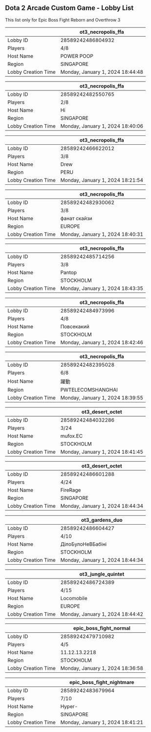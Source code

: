 ## Dota 2 Arcade Custom Game - Lobby List

This list only for Epic Boss Fight Reborn and Overthrow 3

|  | ot3_necropolis_ffa |
| ------ | ------ |
| Lobby ID | 28589242486804932 |
| Players | 4/8 |
| Host Name | POWER POOP |
| Region | SINGAPORE |
| Lobby Creation Time | Monday, January 1, 2024 18:44:48 |


|  | ot3_necropolis_ffa |
| ------ | ------ |
| Lobby ID | 28589242482550765 |
| Players | 2/8 |
| Host Name | Hi |
| Region | SINGAPORE |
| Lobby Creation Time | Monday, January 1, 2024 18:40:06 |


|  | ot3_necropolis_ffa |
| ------ | ------ |
| Lobby ID | 28589242466622012 |
| Players | 3/8 |
| Host Name | Drew |
| Region | PERU |
| Lobby Creation Time | Monday, January 1, 2024 18:21:54 |


|  | ot3_necropolis_ffa |
| ------ | ------ |
| Lobby ID | 28589242482930062 |
| Players | 3/8 |
| Host Name | фанат скайзи |
| Region | EUROPE |
| Lobby Creation Time | Monday, January 1, 2024 18:40:31 |


|  | ot3_necropolis_ffa |
| ------ | ------ |
| Lobby ID | 28589242485714256 |
| Players | 3/8 |
| Host Name | Pantop |
| Region | STOCKHOLM |
| Lobby Creation Time | Monday, January 1, 2024 18:43:35 |


|  | ot3_necropolis_ffa |
| ------ | ------ |
| Lobby ID | 28589242484973996 |
| Players | 4/8 |
| Host Name | Повсекакий |
| Region | STOCKHOLM |
| Lobby Creation Time | Monday, January 1, 2024 18:42:46 |


|  | ot3_necropolis_ffa |
| ------ | ------ |
| Lobby ID | 28589242482395028 |
| Players | 6/8 |
| Host Name | 躍動 |
| Region | PWTELECOMSHANGHAI |
| Lobby Creation Time | Monday, January 1, 2024 18:39:55 |


|  | ot3_desert_octet |
| ------ | ------ |
| Lobby ID | 28589242484032286 |
| Players | 3/24 |
| Host Name | mufox.EC |
| Region | STOCKHOLM |
| Lobby Creation Time | Monday, January 1, 2024 18:41:45 |


|  | ot3_desert_octet |
| ------ | ------ |
| Lobby ID | 28589242486601288 |
| Players | 4/24 |
| Host Name | FireRage |
| Region | SINGAPORE |
| Lobby Creation Time | Monday, January 1, 2024 18:44:34 |


|  | ot3_gardens_duo |
| ------ | ------ |
| Lobby ID | 28589242486604427 |
| Players | 4/10 |
| Host Name | ДілоБулоНеВБабіні |
| Region | STOCKHOLM |
| Lobby Creation Time | Monday, January 1, 2024 18:44:34 |


|  | ot3_jungle_quintet |
| ------ | ------ |
| Lobby ID | 28589242486724389 |
| Players | 4/15 |
| Host Name | Locomobile | The Chimney |
| Region | EUROPE |
| Lobby Creation Time | Monday, January 1, 2024 18:44:42 |


|  | epic_boss_fight_normal |
| ------ | ------ |
| Lobby ID | 28589242479710982 |
| Players | 4/5 |
| Host Name | 11.12.13.2218 |
| Region | STOCKHOLM |
| Lobby Creation Time | Monday, January 1, 2024 18:36:58 |


|  | epic_boss_fight_nightmare |
| ------ | ------ |
| Lobby ID | 28589242483679964 |
| Players | 7/10 |
| Host Name | Hyper- |
| Region | SINGAPORE |
| Lobby Creation Time | Monday, January 1, 2024 18:41:21 |


